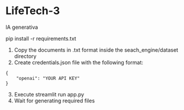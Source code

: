# LifeTech-3

IA generativa

pip install -r requirements.txt

1. Copy the documents in .txt format inside the seach_engine/dataset directory
2. Create credentials.json file with the following format:

```
{
    "openai": "YOUR API KEY"
}
```

3. Execute streamlit run app.py 
4. Wait for generating required files
